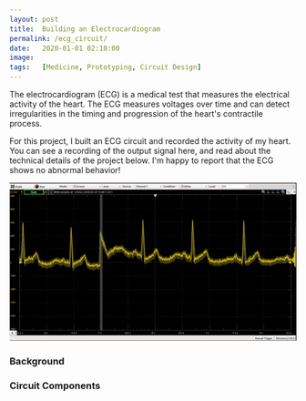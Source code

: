 ```yaml
---
layout: post
title:  Building an Electrocardiogram
permalink: /ecg_circuit/
date:   2020-01-01 02:18:00
image:  
tags:   [Medicine, Prototyping, Circuit Design]
---
```


The electrocardiogram (ECG) is a medical test that measures the electrical activity of the heart. The ECG measures voltages over time and can detect irregularities in the timing and progression of the heart's contractile process.

For this project, I built an ECG circuit and recorded the activity of my heart. You can see a recording of the output signal here, and read about the technical details of the project below. I'm happy to report that the ECG shows no abnormal behavior!

<div class="post-flex-display">
    <img src="/img/ecg_output.gif" alt="ECG">
</div>

### Background



### Circuit Components
